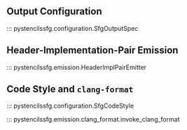 
## Output Configuration

::: pystencilssfg.configuration.SfgOutputSpec

## Header-Implementation-Pair Emission

::: pystencilssfg.emission.HeaderImplPairEmitter

## Code Style and `clang-format`

::: pystencilssfg.configuration.SfgCodeStyle

::: pystencilssfg.emission.clang_format.invoke_clang_format
